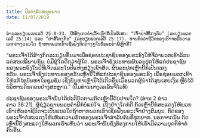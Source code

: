 ```yaml
---
title: ປີແຫ່ງອິດສະຫຼະພາບ
date: 11/07/2019
---
```


`ອ່ານລະບຽບພວກເລວີ 25:8-23. ໃຫ້ສັງເກດຄຳເວົ້າເຫຼົ່ານີ້ເປັນພິເສດ: “ເຈົ້າຢ່າສໍ້ໂກງກັນ” (ລະບຽບພວກເລວີ 25:14) ແລະ “ຢ່າສໍ້ໂກງກັນ” (ລະບຽບພວກເລວີ 25:17). ທ່ານຄິດວ່າຊີວິດຂອງເຮົາຈະມີຄວາມແຕກຕ່າງແນວໃດ ຖ້າຫາກພວກເຮົາເຊື່ອຟັງກົດຕ່າງໆໃນຂໍ້ພຣະຄຳພີເຫຼົ່ານີ້?`

“ພຣະເຈົ້າໄດ້ສ້າງກົດລະບຽບຂຶ້ນມາເພື່ອຊ່ອຍປະຊາຊົນຂອງພຣະອົງໃຫ້ຈື່ວ່າພວກເຂົາລ້ວນແຕ່ສະເໝີພາບກັນ. ບໍ່ມີຜູ້ໃດດີກວ່າຜູ້ໃດ. ພຣະເຈົ້າຊົງປະທານຜົນລະປູກໃຫ້ແກ່ປະຊາຊົນຂອງພຣະອົງໃນປີທີເຈັດແລະໃນປີແຫ່ງສຽງເຂົາສັດ. ຜົນລະປູກເຫຼົ່ານີ້ກໍເປັນຂອງຂວັນ. ພຣະເຈົ້າຊົງປະທານຂອງຂວັນເຫຼົ່ານີ້ໃຫ້ແກ່ປະຊາຊົນຂອງພຣະອົງ ເພື່ອຊ່ອຍພວກເຂົາໃຫ້ແກ້ໄຂບັນຫາໃນຊຸມຊົນ ເຊີ່ງບັນຫາເຫຼົ່ານີ້ໄດ້ເກີດຂຶ້ນເມື່ອພວກຜູ້ນຳໄດ້ສູນເສຍເງິນ ຫຼືບໍ່ໄດ້ບໍລິຫານດິນດອນຢ່າງສະຫຼາດ.” (ປຶ້ມທ່ານນາງເອເລັນຈີໄວທ໌)

ປະຊາຊົນຂອງພຣະເຈົ້ານັ້ນໄດ້ປະຕິບັດຕາມກົດເຫຼົ່ານີ້ດົນປານໃດ? (ອ່ານ 2 ຂ່າວຄາວ 36:21). ຜູ້ຊ່ຽວຊານພຣະຄຳພີກໍບໍ່ແນ່ໃຈ. ເຖິງຢ່າງໃດກໍດີ ກົດເຫຼົ່ານີ້ກໍສະແດງໃຫ້ພວກເຮົາເຫັນວ່າຊີວິດຈະເປັນແນວໃດຖ້າຫາກພວກເຮົາເຊື່ອຟັງພຣະເຈົ້າຢ່າງສົມບູນ. ກົດຂອງພຣະເຈົ້າກໍສະແດງໃຫ້ເຫັນຄວາມຮັກຂອງພຣະເຈົ້າສຳລັບຄົນທີ່ທຸກຍາກ. ນອກຈາກນັ້ນ ກົດເຫຼົ່ານີ້ຍັງສະແດງໃຫ້ພວກເຮົາເຫັນວ່າ ພຣະເຈົ້ານັ້ນຊົງຕ້ອງການໃຫ້ເຮົາມີຄວາມຍຸດຕິທຳຕໍ່ຄົນອື່ນ.